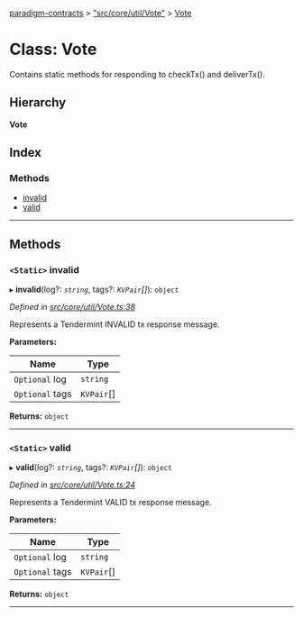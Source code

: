 [paradigm-contracts](../README.md) > ["src/core/util/Vote"](../modules/_src_core_util_vote_.md) > [Vote](../classes/_src_core_util_vote_.vote.md)

# Class: Vote

Contains static methods for responding to checkTx() and deliverTx().

## Hierarchy

**Vote**

## Index

### Methods

* [invalid](_src_core_util_vote_.vote.md#invalid)
* [valid](_src_core_util_vote_.vote.md#valid)

---

## Methods

<a id="invalid"></a>

### `<Static>` invalid

▸ **invalid**(log?: *`string`*, tags?: *`KVPair`[]*): `object`

*Defined in [src/core/util/Vote.ts:38](https://github.com/paradigmfoundation/paradigmcore/blob/86b6b78/src/core/util/Vote.ts#L38)*

Represents a Tendermint INVALID tx response message.

**Parameters:**

| Name | Type |
| ------ | ------ |
| `Optional` log | `string` |
| `Optional` tags | `KVPair`[] |

**Returns:** `object`

___
<a id="valid"></a>

### `<Static>` valid

▸ **valid**(log?: *`string`*, tags?: *`KVPair`[]*): `object`

*Defined in [src/core/util/Vote.ts:24](https://github.com/paradigmfoundation/paradigmcore/blob/86b6b78/src/core/util/Vote.ts#L24)*

Represents a Tendermint VALID tx response message.

**Parameters:**

| Name | Type |
| ------ | ------ |
| `Optional` log | `string` |
| `Optional` tags | `KVPair`[] |

**Returns:** `object`

___

